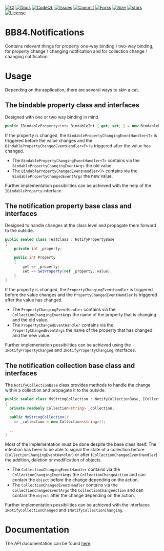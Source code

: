[![CI](https://github.com/BoBoBaSs84/BB84.Notifications/actions/workflows/ci.yml/badge.svg?branch=main)](https://github.com/BoBoBaSs84/BB84.Notifications/actions/workflows/ci.yml)
[![Docs](https://github.com/BoBoBaSs84/BB84.Notifications/actions/workflows/docs.yml/badge.svg?branch=main)](https://github.com/BoBoBaSs84/BB84.Notifications/actions/workflows/docs.yml)
[![CodeQL](https://github.com/BoBoBaSs84/BB84.Notifications/actions/workflows/codeql.yml/badge.svg?branch=main)](https://github.com/BoBoBaSs84/BB84.Notifications/actions/workflows/codeql.yml)
[![Issues](https://img.shields.io/github/issues/BoBoBaSs84/BB84.Notifications)](https://github.com/BoBoBaSs84/BB84.Notifications/issues)
[![Commit](https://img.shields.io/github/last-commit/BoBoBaSs84/BB84.Notifications)](https://github.com/BoBoBaSs84/BB84.Notifications/commit/main)
[![Forks](https://img.shields.io/github/forks/BoBoBaSs84/BB84.Notifications)](https://github.com/BoBoBaSs84/BB84.Notifications/network)
[![Size](https://img.shields.io/github/repo-size/BoBoBaSs84/BB84.Notifications)](https://github.com/BoBoBaSs84/BB84.Notifications)
[![stars](https://img.shields.io/github/stars/BoBoBaSs84/BB84.Notifications)](https://github.com/BoBoBaSs84/BB84.Notifications/stargazers)
[![License](https://img.shields.io/github/license/BoBoBaSs84/BB84.Notifications)](https://github.com/BoBoBaSs84/BB84.Notifications/blob/main/LICENSE)

# BB84.Notifications

Contains relevant things for property one-way binding / two-way binding, for property change / changing notification and for collection change / changing notification.

# Usage

Depending on the application, there are several ways to skin a cat.

## The bindable property class and interfaces

Designed with one or two way binding in mind.

```csharp
public IBindableProperty<int> BindableInt { get; set; } = new BindableProperty<int>(default);
```

If the property is changed, the `BindablePropertyChangingEventHandler<T>` is triggered before the value changes and the `BindablePropertyChangedEventHandler<T>` is triggered after the value has changed.

- The `BindablePropertyChangingEventHandler<T>` contains via the `BindablePropertyChangingEventArgs` the old value.
- The `BindablePropertyChangedEventHandler<T>` contains via the `BindablePropertyChangedEventArgs` the new value.

Further implementation possibilities can be achieved with the help of the `IBindableProperty` interface.

## The notification property base class and interfaces

Designed to handle changes at the class level and propagate them forward to the outside.

```csharp
public sealed class TestClass : NotifyPropertyBase
{
    private int _property;

    public int Property
    {
        get => _property;
        set => SetProperty(ref _property, value);
    }
}
```

If the property is changed, the `PropertyChangingEventHandler` is triggered before the value changes and the `PropertyChangedEventHandler` is triggered after the value has changed.

- The `PropertyChangingEventHandler` contains via the `CollectionChangingEventArgs` the name of the property that is changing and the old value.
- The `PropertyChangedEventHandler` contains via the `PropertyChangedEventArgs` the name of the property that has changed and the new value.

Further implementation possibilities can be achieved using the `INotifyPropertyChanged` and `INotifyPropertyChanging` interfaces.

## The notification collection base class and interfaces

The `NotifyCollectionBase` class provides methods to handle the change within a collection and propagate it to the outside.

```csharp
public sealed class MyStringCollection : NotifyCollectionBase, ICollection<string>
{
  private readonly Collection<string> _collection;

  public MyStringCollection()
    => _collection = new Collection<string>();

  ..
}
```

Most of the implementation must be done despite the base class itself. The intention has been to be able to signal the state of a collection before (`CollectionChangingEventHandler`) or after (`CollectionChangedEventHandler`) the addition, deletion or modification of objects.

- The `CollectionChangingEventHandler` contains via the `CollectionChangingEventArgs` the `CollectionChangeAction` and can contain the `object` before the change depending on the action.
- The `CollectionChangedEventHandler` contains via the `CollectionChangedEventArgs` the `CollectionChangeAction` and can contain the `object` after the change depending on the action.

Further implementation possibilities can be achieved with the interfaces `INotifyCollectionChanged` and `INotifyCollectionChanging`.

# Documentation

The API documentation can be found [here](https://bobobass84.github.io/BB84.Notifications/).
